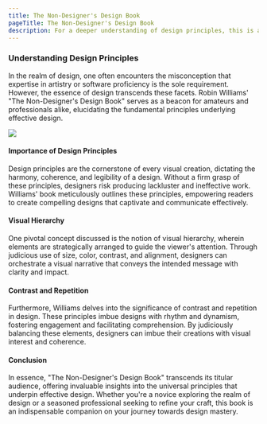 ```yaml
---
title: The Non-Designer's Design Book
pageTitle: The Non-Designer's Design Book
description: For a deeper understanding of design principles, this is a must read.
---
```


### Understanding Design Principles

In the realm of design, one often encounters the misconception that expertise in artistry or software proficiency is the sole requirement. However, the essence of design transcends these facets. Robin Williams' "The Non-Designer's Design Book" serves as a beacon for amateurs and professionals alike, elucidating the fundamental principles underlying effective design.

![](/assets/images/Rectangle2_15.webp)

#### Importance of Design Principles

Design principles are the cornerstone of every visual creation, dictating the harmony, coherence, and legibility of a design. Without a firm grasp of these principles, designers risk producing lackluster and ineffective work. Williams' book meticulously outlines these principles, empowering readers to create compelling designs that captivate and communicate effectively.

#### Visual Hierarchy

One pivotal concept discussed is the notion of visual hierarchy, wherein elements are strategically arranged to guide the viewer's attention. Through judicious use of size, color, contrast, and alignment, designers can orchestrate a visual narrative that conveys the intended message with clarity and impact.

#### Contrast and Repetition

Furthermore, Williams delves into the significance of contrast and repetition in design. These principles imbue designs with rhythm and dynamism, fostering engagement and facilitating comprehension. By judiciously balancing these elements, designers can imbue their creations with visual interest and coherence.

#### Conclusion

In essence, "The Non-Designer's Design Book" transcends its titular audience, offering invaluable insights into the universal principles that underpin effective design. Whether you're a novice exploring the realm of design or a seasoned professional seeking to refine your craft, this book is an indispensable companion on your journey towards design mastery.